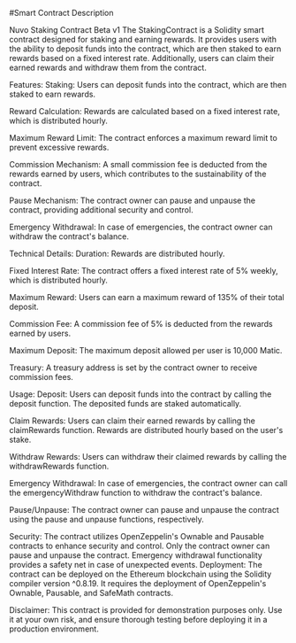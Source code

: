 #Smart Contract Description

Nuvo Staking Contract Beta v1
The StakingContract is a Solidity smart contract designed for staking and earning rewards. It provides users with the ability to deposit funds into the contract, which are then staked to earn rewards based on a fixed interest rate. Additionally, users can claim their earned rewards and withdraw them from the contract.

Features:
Staking: Users can deposit funds into the contract, which are then staked to earn rewards.

Reward Calculation: Rewards are calculated based on a fixed interest rate, which is distributed hourly.

Maximum Reward Limit: The contract enforces a maximum reward limit to prevent excessive rewards.

Commission Mechanism: A small commission fee is deducted from the rewards earned by users, which contributes to the sustainability of the contract.

Pause Mechanism: The contract owner can pause and unpause the contract, providing additional security and control.

Emergency Withdrawal: In case of emergencies, the contract owner can withdraw the contract's balance.

Technical Details:
Duration: Rewards are distributed hourly.

Fixed Interest Rate: The contract offers a fixed interest rate of 5% weekly, which is distributed hourly.

Maximum Reward: Users can earn a maximum reward of 135% of their total deposit.

Commission Fee: A commission fee of 5% is deducted from the rewards earned by users.

Maximum Deposit: The maximum deposit allowed per user is 10,000 Matic.

Treasury: A treasury address is set by the contract owner to receive commission fees.

Usage:
Deposit: Users can deposit funds into the contract by calling the deposit function. The deposited funds are staked automatically.

Claim Rewards: Users can claim their earned rewards by calling the claimRewards function. Rewards are distributed hourly based on the user's stake.

Withdraw Rewards: Users can withdraw their claimed rewards by calling the withdrawRewards function.

Emergency Withdrawal: In case of emergencies, the contract owner can call the emergencyWithdraw function to withdraw the contract's balance.

Pause/Unpause: The contract owner can pause and unpause the contract using the pause and unpause functions, respectively.

Security:
The contract utilizes OpenZeppelin's Ownable and Pausable contracts to enhance security and control.
Only the contract owner can pause and unpause the contract.
Emergency withdrawal functionality provides a safety net in case of unexpected events.
Deployment:
The contract can be deployed on the Ethereum blockchain using the Solidity compiler version ^0.8.19. It requires the deployment of OpenZeppelin's Ownable, Pausable, and SafeMath contracts.

Disclaimer: This contract is provided for demonstration purposes only. Use it at your own risk, and ensure thorough testing before deploying it in a production environment.
